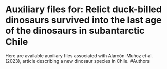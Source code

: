 # Auxiliary files for: Relict duck-billed dinosaurs survived into the last age of the dinosaurs in subantarctic Chile

Here are available auxiliary files associated with Alarcón-Muñoz et al. (2023), article describing a new dinosaur species in Chile. 
#Authors
